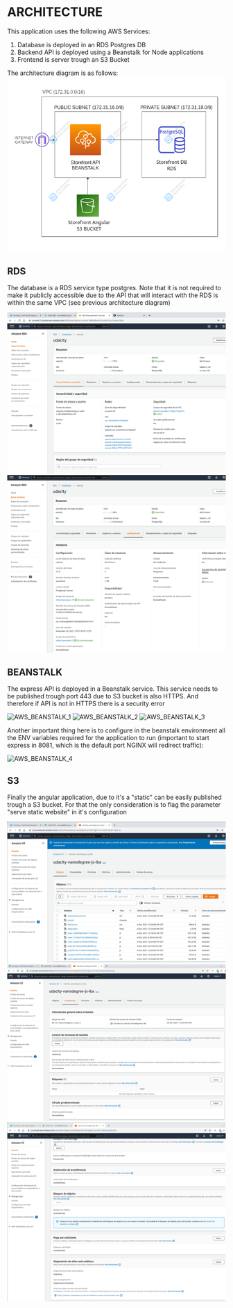 # ARCHITECTURE

This application uses the following AWS Services:
1) Database is deployed in an RDS Postgres DB
2) Backend API is deployed using a Beanstalk for Node applications
3) Frontend is server trough an S3 Bucket

The architecture diagram is as follows:
![AWS_Architecture](AWS_Architecture.png)

## RDS

The database is a RDS service type postgres. Note that it is not required to make it publicly accessible due to the API that will interact with the RDS is within the same VPC (see previous architecture diagram)

![AWS_RDS_1](../screenshots/aws_rds_1.png)
![AWS_RDS_2](../screenshots/aws_rds_2.png)

## BEANSTALK

The express API is deployed in a Beanstalk service. This service needs to be published trough port 443 due to S3 bucket is also HTTPS. And therefore if API is not in HTTPS there is a security error 

![AWS_BEANSTALK_1](../screenshots/aws_beanstal_1.png)
![AWS_BEANSTALK_2](../screenshots/aws_beanstal_2.png)
![AWS_BEANSTALK_3](../screenshots/aws_beanstal_3.png)

Another important thing here is to configure in the beanstalk environment all the ENV variables required for the application to run (important to start express in 8081, which is the default port NGINX will redirect traffic):

![AWS_BEANSTALK_4](../screenshots/aws_beanstal_3.png)

## S3

Finally the angular application, due to it's a "static" can be easily published trough a S3 bucket. For that the only consideration is to flag the parameter "serve static website" in it's configuration

![AWS_S3_1](../screenshots/aws_s3_1.png)
![AWS_S3_2](../screenshots/aws_s3_2.png)
![AWS_S3_3](../screenshots/aws_s3_3.png)
